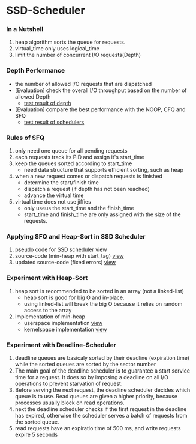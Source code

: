# SSD-Scheduler

### In a Nutshell
1. heap algorithm sorts the queue for requests.
2. virtual_time only uses logical_time
3. limit the number of concurrent I/O requests(Depth)


### Depth Performance
- the number of allowed I/O requests that are dispatched
- [Evaluation] check the overall I/O throughput based on the number of allowed Depth
  - [test result of depth](2017_06_30_depth_results)
- [Evaluation] compare the best performance with the NOOP, CFQ and SFQ
  - [test result of schedulers](2017_06_30_scheduler_results)


### Rules of SFQ
1. only need one queue for all pending requests
2. each requests track its PID and assign it's start_time
3. keep the queues sorted according to start_time
   - need data structure that supports efficient sorting, such as heap
4. when a new request comes or dispatch requests is finished
   - determine the start/finish time
   - dispatch a request (if depth has not been reached)
   - advance the virtual time
5. virtual time does not use jiffies
   - only useus the start_time and the finish_time
   - start_time and finish_time are only assigned with the size of the requests.


### Applying SFQ and Heap-Sort in SSD Scheduler
1. pseudo code for SSD scheduler [view](ssd_scheduler/README.md)
2. source-code (min-heap with start_tag) [view](ssd_scheduler/sfq-sched_6_complete.c)
3. updated source-code (fixed errors) [view](ssd_scheduler/sfq-sched_9_complete.c)


### Experiment with Heap-Sort
1. heap sort is recommended to be sorted in an array (not a linked-list)
   - heap sort is good for big O and in-place.
   - using linked-list will break the big O because it relies on random access to the array
2. implementation of min-heap
   - userspace implementation [view](heap_experiments/min_heap_3.c)
   - kernelspace implementation [view](heap_experiments/min_heap_4.c)

### Experiment with Deadline-Scheduler
1. deadline queues are basicaly sorted by their deadline (expiration time) while the sorted queues are sorted by the sector number
2. The main goal of the deadline scheduler is to guarantee a start service time for a request. It does so by imposing a deadline on all I/O operations to prevent starvation of request.
3. Before serving the next request, the deadline scheduler decides which queue is to use. Read queues are given a higher priority, because processes usually block on read operations.
4. next the deadline scheduler checks if the first request in the deadline has expired, otherwise the scheduler serves a batch of requests from the sorted queue.
5. read requests have an expiratio time of 500 ms, and write requests expire 5 seconds
